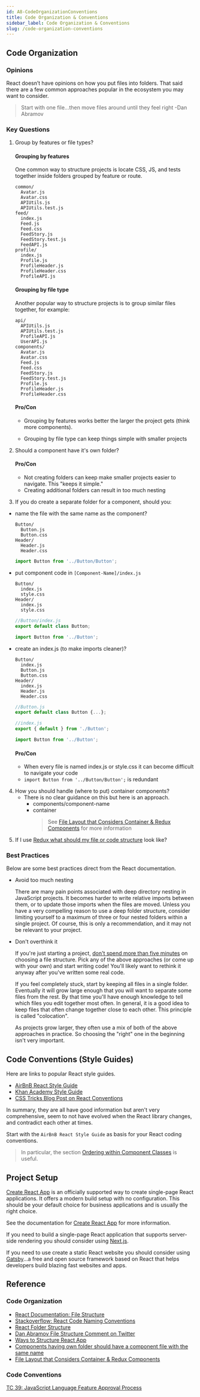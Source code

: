 ```yaml
---
id: A8-CodeOrganizationConventions
title: Code Organization & Conventions
sidebar_label: Code Organization & Conventions
slug: /code-organization-conventions
---
```


## Code Organization

### Opinions

React doesn’t have opinions on how you put files into folders. That said there are a few common approaches popular in the ecosystem you may want to consider.

> Start with one file...then move files around until they feel right -Dan Abramov

### Key Questions

1. Group by features or file types?

   #### Grouping by features

   One common way to structure projects is locate CSS, JS, and tests together inside folders grouped by feature or route.

   ```
   common/
     Avatar.js
     Avatar.css
     APIUtils.js
     APIUtils.test.js
   feed/
     index.js
     Feed.js
     Feed.css
     FeedStory.js
     FeedStory.test.js
     FeedAPI.js
   profile/
     index.js
     Profile.js
     ProfileHeader.js
     ProfileHeader.css
     ProfileAPI.js
   ```

   #### Grouping by file type

   Another popular way to structure projects is to group similar files together, for example:

   ```
   api/
     APIUtils.js
     APIUtils.test.js
     ProfileAPI.js
     UserAPI.js
   components/
     Avatar.js
     Avatar.css
     Feed.js
     Feed.css
     FeedStory.js
     FeedStory.test.js
     Profile.js
     ProfileHeader.js
     ProfileHeader.css
   ```

   #### Pro/Con

   - Grouping by features works better the larger the project gets (think more components).

   - Grouping by file type can keep things simple with smaller projects

2. Should a component have it's own folder?

   #### Pro/Con

   - Not creating folders can keep make smaller projects easier to navigate. This "keeps it simple."
   - Creating additional folders can result in too much nesting

3. If you do create a separate folder for a component, should you:

- name the file with the same name as the component?

  ```
  Button/
    Button.js
    Button.css
  Header/
    Header.js
    Header.css
  ```

  ```js
  import Button from '../Button/Button';
  ```

- put component code in `[Component-Name]/index.js`

  ```
  Button/
    index.js
    style.css
  Header/
    index.js
    style.css
  ```

  ```js
  //Button/index.js
  export default class Button;
  ```

  ```js
  import Button from '../Button';
  ```

* create an index.js (to make imports cleaner)?

  ```
  Button/
    index.js
    Button.js
    Button.css
  Header/
    index.js
    Header.js
    Header.css
  ```

  ```js
  //Button.js
  export default class Button {...};
  ```

  ```js
  //index.js
  export { default } from './Button';
  ```

  ```js
  import Button from '../Button';
  ```

  #### Pro/Con

  - When every file is named index.js or style.css it can become difficult to navigate your code
  - `import Button from '../Button/Button';` is redundant

4. How you should handle (where to put) container components?
   - There is no clear guidance on this but here is an approach.
     - components/component-name
     - container
       > See [File Layout that Considers Container & Redux Components](https://itnext.io/optimal-file-structure-for-react-applications-66287250b42) for more information
5. If I use [Redux what should my file or code structure](https://redux.js.org/faq/code-structure) look like?

### Best Practices

Below are some best practices direct from the React documentation.

- Avoid too much nesting

  There are many pain points associated with deep directory nesting in JavaScript projects. It becomes harder to write relative imports between them, or to update those imports when the files are moved. Unless you have a very compelling reason to use a deep folder structure, consider limiting yourself to a maximum of three or four nested folders within a single project. Of course, this is only a recommendation, and it may not be relevant to your project.

* Don't overthink it

  If you're just starting a project, [don't spend more than five minutes](https://en.wikipedia.org/wiki/Analysis_paralysis) on choosing a file structure. Pick any of the above approaches (or come up with your own) and start writing code! You'll likely want to rethink it anyway after you've written some real code.

  If you feel completely stuck, start by keeping all files in a single folder. Eventually it will grow large enough that you will want to separate some files from the rest. By that time you'll have enough knowledge to tell which files you edit together most often. In general, it is a good idea to keep files that often change together close to each other. This principle is called "colocation".

  As projects grow larger, they often use a mix of both of the above approaches in practice. So choosing the "right" one in the beginning isn't very important.

## Code Conventions (Style Guides)

Here are links to popular React style guides.

- [AirBnB React Style Guide](https://github.com/airbnb/javascript/tree/master/react)
- [Khan Academy Style Guide](https://github.com/Khan/style-guides/blob/master/style/react.md)
- [CSS Tricks Blog Post on React Conventions](https://css-tricks.com/react-code-style-guide/)

In summary, they are all have good information but aren't very comprehensive, seem to not have evolved when the React library changes, and contradict each other at times.

Start with the `AirBnB React Style Guide` as basis for your React coding conventions.

> In particular, the section [Ordering within Component Classes](https://github.com/airbnb/javascript/tree/master/react#ordering) is useful.

## Project Setup

[Create React App](https://facebook.github.io/create-react-app/docs/getting-started) is an officially supported way to create single-page React applications. It offers a modern build setup with no configuration. This should be your default choice for business applications and is usually the right choice.

See the documentation for [Create React App](https://facebook.github.io/create-react-app/docs/getting-started) for more information.

If you need to build a single-page React application that supports server-side rendering you should consider using [Next.js](https://nextjs.org/).

If you need to use create a static React website you should consider using [Gatsby](https://www.gatsbyjs.org/)...a free and open source framework based on React that helps developers build blazing fast websites and apps.

## Reference

### Code Organization

- [React Documentation: File Structure](https://reactjs.org/docs/faq-structure.html)
- [Stackoverflow: React Code Naming Conventions](https://stackoverflow.com/questions/49276070/reactjs-code-naming-conventions)
- [React Folder Structure](https://www.robinwieruch.de/react-folder-structure)
- [Dan Abramov File Structure Comment on Twitter](https://mobile.twitter.com/dan_abramov/status/1027248875072114689)
- [Ways to Structure React App](https://hackernoon.com/the-100-correct-way-to-structure-a-react-app-or-why-theres-no-such-thing-3ede534ef1ed)
- [Components having own folder should have a component file with the same name](https://blog.bitsrc.io/structuring-a-react-project-a-definitive-guide-ac9a754df5eb)
- [File Layout that Considers Container & Redux Components](https://itnext.io/optimal-file-structure-for-react-applications-66287250b42)

### Code Conventions

[TC 39: JavaScript Language Feature Approval Process](http://2ality.com/2015/11/tc39-process.html)
